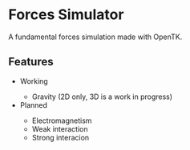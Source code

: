# Forces Simulator
A fundamental forces simulation made with OpenTK.

<h2>Features</h2>
<ul>
  <li>Working</li>
  <ul>
    <li>Gravity (2D only, 3D is a work in progress)</li>
  </ul>
  <li>Planned</li>
  <ul>
    <li>Electromagnetism</li>
    <li>Weak interaction</li>
    <li>Strong interacion</li>
  </ul>
</ul>

